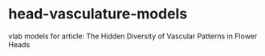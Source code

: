 # head-vasculature-models
vlab models for article: The Hidden Diversity of Vascular Patterns in Flower Heads 
